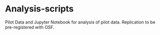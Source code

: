 # Analysis-scripts

Pilot Data and Jupyter Notebook for analysis of pilot data. Replication to be pre-registered with OSF. 
